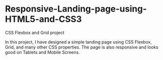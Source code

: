 # Responsive-Landing-page-using-HTML5-and-CSS3
CSS Flexbox and Grid project

In this project, I have designed a simple landing page using CSS Flexbox, Grid, and many other CSS properties. The page is also responsive and looks good on Tablets and Mobile Screens.
